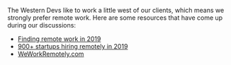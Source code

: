 The Western Devs like to work a little west of our clients, which means we strongly prefer remote work. Here are some resources that have come up during our discussions:

- [Finding remote work in 2019](https://dev.to/k_ivanow/finding-remote-work-in-2019-6ce)
- [900+ startups hiring remotely in 2019](https://docs.google.com/spreadsheets/u/2/d/1TLJSlNxCbwRNxy14Toe1PYwbCTY7h0CNHeer9J0VRzE/htmlview?fbclid=IwAR2SyE0u02lnfsdQcACnsJYnWCBvuCPEXDcxQA9ErTS3yUoLr7yIq_y3WqI&sle=true#gid=1279011369)
- [WeWorkRemotely.com](https://weworkremotely.com/)
